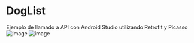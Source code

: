 # DogList
Ejemplo de llamado a API con Android Studio utilizando Retrofit y Picasso
![image](https://github.com/jorge251100/DogList/assets/89675378/8d99e261-64d0-47ef-976a-8409f5b1fc2c)
![image](https://github.com/jorge251100/DogList/assets/89675378/38a437e7-4da6-4a17-9d07-6c0c73886d61)


